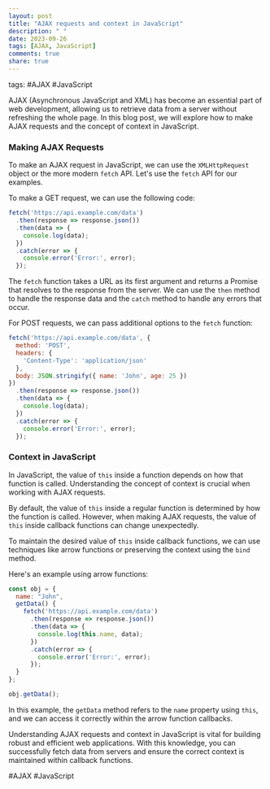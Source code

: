 ```yaml
---
layout: post
title: "AJAX requests and context in JavaScript"
description: " "
date: 2023-09-26
tags: [AJAX, JavaScript]
comments: true
share: true
---
```

tags: #AJAX #JavaScript

AJAX (Asynchronous JavaScript and XML) has become an essential part of web development, allowing us to retrieve data from a server without refreshing the whole page. In this blog post, we will explore how to make AJAX requests and the concept of context in JavaScript.

### Making AJAX Requests

To make an AJAX request in JavaScript, we can use the `XMLHttpRequest` object or the more modern `fetch` API. Let's use the `fetch` API for our examples.

To make a GET request, we can use the following code:

```javascript
fetch('https://api.example.com/data')
  .then(response => response.json())
  .then(data => {
    console.log(data);
  })
  .catch(error => {
    console.error('Error:', error);
  });
```

The `fetch` function takes a URL as its first argument and returns a Promise that resolves to the response from the server. We can use the `then` method to handle the response data and the `catch` method to handle any errors that occur.

For POST requests, we can pass additional options to the `fetch` function:

```javascript
fetch('https://api.example.com/data', {
  method: 'POST',
  headers: {
    'Content-Type': 'application/json'
  },
  body: JSON.stringify({ name: 'John', age: 25 })
})
  .then(response => response.json())
  .then(data => {
    console.log(data);
  })
  .catch(error => {
    console.error('Error:', error);
  });
```

### Context in JavaScript

In JavaScript, the value of `this` inside a function depends on how that function is called. Understanding the concept of context is crucial when working with AJAX requests.

By default, the value of `this` inside a regular function is determined by how the function is called. However, when making AJAX requests, the value of `this` inside callback functions can change unexpectedly.

To maintain the desired value of `this` inside callback functions, we can use techniques like arrow functions or preserving the context using the `bind` method. 

Here's an example using arrow functions:

```javascript
const obj = {
  name: "John",
  getData() {
    fetch('https://api.example.com/data')
      .then(response => response.json())
      .then(data => {
        console.log(this.name, data);
      })
      .catch(error => {
        console.error('Error:', error);
      });
  }
};

obj.getData();
```

In this example, the `getData` method refers to the `name` property using `this`, and we can access it correctly within the arrow function callbacks.

Understanding AJAX requests and context in JavaScript is vital for building robust and efficient web applications. With this knowledge, you can successfully fetch data from servers and ensure the correct context is maintained within callback functions.

#AJAX #JavaScript